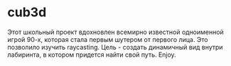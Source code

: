 # cub3d

Этот школьный проект вдохновлен всемирно известной одноименной игрой 90-х, которая стала первым шутером от первого лица. Это позволило изучить raycasting. Цель - создать динамичный вид внутри лабиринта, в котором придется найти свой путь.
Enjoy.
